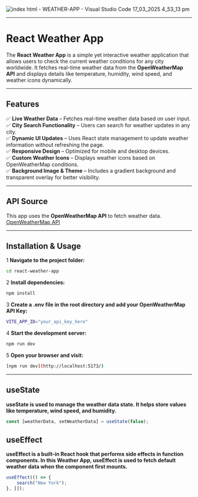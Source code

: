 ![index html - WEATHER-APP - Visual Studio Code 17_03_2025 4_53_13 pm](https://github.com/user-attachments/assets/abd1badc-07c7-46d9-8d99-67c04ee1bd44)

---

# React Weather App  

The **React Weather App** is a simple yet interactive weather application that allows users to check the current weather conditions for any city worldwide. It fetches real-time weather data from the **OpenWeatherMap API** and displays details like temperature, humidity, wind speed, and weather icons dynamically.

---

## Features  

✅ **Live Weather Data** – Fetches real-time weather data based on user input.  
✅ **City Search Functionality** – Users can search for weather updates in any city.  
✅ **Dynamic UI Updates** – Uses React state management to update weather information without refreshing the page.  
✅ **Responsive Design** – Optimized for mobile and desktop devices.  
✅ **Custom Weather Icons** – Displays weather icons based on OpenWeatherMap conditions.  
✅ **Background Image & Theme** – Includes a gradient background and transparent overlay for better visibility.  

---

## API Source  

This app uses the **OpenWeatherMap API** to fetch weather data.  
[OpenWeatherMap API](https://api.openweathermap.org/data/2.5/weather?q={city}&units=metric&appid={API_KEY})

---

## Installation & Usage  

1 **Navigate to the project folder:**  
```bash
cd react-weather-app
```
2 **Install dependencies:**
```bash
npm install
```
3 **Create a .env file in the root directory and add your OpenWeatherMap API Key:**
```bash
VITE_APP_ID="your_api_key_here"
```
4 **Start the development server:**
```bash
npm run dev
```
5 **Open your browser and visit:**
```bash
[npm run dev](http://localhost:5173/)
```

---

## useState
**useState is used to manage the weather data state. It helps store values like temperature, wind speed, and humidity.**
```js
const [weatherData, setWeatherData] = useState(false);
```

## useEffect
**useEffect is a built-in React hook that performs side effects in function components. In this Weather App, useEffect is used to fetch default weather data when the component first mounts.**
```js
useEffect(() => {
    search("New York");
}, []);
```
